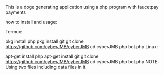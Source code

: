 This is a doge generating application using a php program with faucetpay payments

how to install and usage:

Termux:

pkg install php
pkg install git
git clone https://github.com/cyberJMB/cyberJMB
cd cyberJMB
php bot.php
Linux:

apt-get install php
apt-get install git
git clone https://github.com/cyberJMB/cyberJMB
cd cyberJMB
php bot.php
NOTE: Using two files including data files in it.
